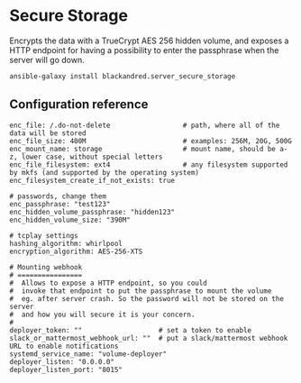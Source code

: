 Secure Storage
==============

Encrypts the data with a TrueCrypt AES 256 hidden volume, and exposes a HTTP endpoint for having a possibility
to enter the passphrase when the server will go down.

```bash
ansible-galaxy install blackandred.server_secure_storage
```

Configuration reference
-----------------------

```yamlex
enc_file: /.do-not-delete                  # path, where all of the data will be stored
enc_file_size: 400M                        # examples: 256M, 20G, 500G
enc_mount_name: storage                    # mount name, should be a-z, lower case, without special letters
enc_file_filesystem: ext4                  # any filesystem supported by mkfs (and supported by the operating system)
enc_filesystem_create_if_not_exists: true

# passwords, change them
enc_passphrase: "test123"
enc_hidden_volume_passphrase: "hidden123"
enc_hidden_volume_size: "390M"

# tcplay settings
hashing_algorithm: whirlpool
encryption_algorithm: AES-256-XTS

# Mounting webhook
# ================
#  Allows to expose a HTTP endpoint, so you could
#  invoke that endpoint to put the passphrase to mount the volume
#  eg. after server crash. So the password will not be stored on the server
#  and how you will secure it is your concern.
#
deployer_token: ""                   # set a token to enable
slack_or_mattermost_webhook_url: ""  # put a slack/mattermost webhook URL to enable notifications
systemd_service_name: "volume-deployer"
deployer_listen: "0.0.0.0"
deployer_listen_port: "8015"
```
